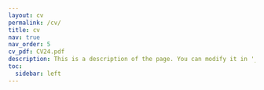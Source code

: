 ```yaml
---
layout: cv
permalink: /cv/
title: cv
nav: true
nav_order: 5
cv_pdf: CV24.pdf
description: This is a description of the page. You can modify it in '_pages/cv.md'. You can also change or remove the top pdf download button.
toc:
  sidebar: left
---
```

